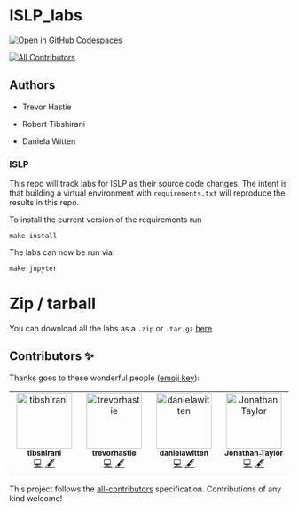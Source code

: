 # ISLP_labs

[![Open in GitHub Codespaces](https://github.com/codespaces/badge.svg)](https://codespaces.new/intro-stat-learning/ISLP_Labs)

<!-- ALL-CONTRIBUTORS-BADGE:START - Do not remove or modify this section -->
[![All Contributors](https://img.shields.io/badge/all_contributors-4-orange.svg?style=flat-square)](#contributors-)
<!-- ALL-CONTRIBUTORS-BADGE:END -->

## Authors

- Trevor Hastie

- Robert Tibshirani

- Daniela Witten

### ISLP

This repo will track labs for ISLP as their source code changes.  The
intent is that building a virtual environment with
`requirements.txt` will reproduce the results in this repo.

To install the current version of the requirements run

```
make install
```

The labs can now be run via:

```
make jupyter
```


# Zip / tarball

You can download all the labs as a `.zip` or `.tar.gz` [here](https://github.com/intro-stat-learning/ISLP_labs/releases/tag/v2.2)


## Contributors ✨

Thanks goes to these wonderful people ([emoji key](https://allcontributors.org/docs/en/emoji-key)):

<!-- ALL-CONTRIBUTORS-LIST:START - Do not remove or modify this section -->
<!-- prettier-ignore-start -->
<!-- markdownlint-disable -->
<table>
  <tbody>
    <tr>
      <td align="center" valign="top" width="14.28%"><a href="https://github.com/tibshirani"><img src="https://avatars.githubusercontent.com/u/2848609?v=4?s=100" width="100px;" alt="tibshirani"/><br /><sub><b>tibshirani</b></sub></a><br /><a href="https://github.com/intro-stat-learning/ISLP_labs/commits?author=tibshirani" title="Code">💻</a> <a href="#content-tibshirani" title="Content">🖋</a></td>
      <td align="center" valign="top" width="14.28%"><a href="https://web.stanford.edu/~hastie/"><img src="https://avatars.githubusercontent.com/u/13293253?v=4?s=100" width="100px;" alt="trevorhastie"/><br /><sub><b>trevorhastie</b></sub></a><br /><a href="https://github.com/intro-stat-learning/ISLP_labs/commits?author=trevorhastie" title="Code">💻</a> <a href="#content-trevorhastie" title="Content">🖋</a></td>
      <td align="center" valign="top" width="14.28%"><a href="https://github.com/danielawitten"><img src="https://avatars.githubusercontent.com/u/12654191?v=4?s=100" width="100px;" alt="danielawitten"/><br /><sub><b>danielawitten</b></sub></a><br /><a href="https://github.com/intro-stat-learning/ISLP_labs/commits?author=danielawitten" title="Code">💻</a> <a href="#content-danielawitten" title="Content">🖋</a></td>
      <td align="center" valign="top" width="14.28%"><a href="http://statweb.stanford.edu/~jtaylo"><img src="https://avatars.githubusercontent.com/u/341611?v=4?s=100" width="100px;" alt="Jonathan Taylor"/><br /><sub><b>Jonathan Taylor</b></sub></a><br /><a href="https://github.com/intro-stat-learning/ISLP_labs/commits?author=jonathan-taylor" title="Code">💻</a> <a href="#content-jonathan-taylor" title="Content">🖋</a></td>
    </tr>
  </tbody>
</table>

<!-- markdownlint-restore -->
<!-- prettier-ignore-end -->

<!-- ALL-CONTRIBUTORS-LIST:END -->

This project follows the [all-contributors](https://github.com/all-contributors/all-contributors) specification. Contributions of any kind welcome!
